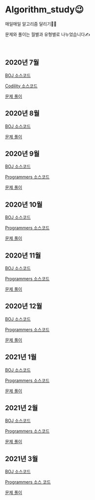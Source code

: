 # Algorithm_study😉
매일매일 알고리즘 달리기🏃‍♀️

문제와 풀이는 월별과 유형별로 나누었습니다✍

<br>

## 2020년 7월

[BOJ 소스코드](https://github.com/hjyeon-n/Algorithm_study/tree/master/BOJ/2020.07)

[Codility 소스코드](https://github.com/hjyeon-n/Algorithm_study/tree/master/Codility/2020.07)

[문제 풀이](https://github.com/hjyeon-n/Algorithm_study/tree/master/Problem%20Solving/2020.07)



## 2020년 8월

[BOJ 소스코드](https://github.com/hjyeon-n/Algorithm_study/tree/master/BOJ/2020.08)

[문제 풀이](https://github.com/hjyeon-n/Algorithm_study/tree/master/Problem%20Solving/2020.08)



## 2020년 9월

[BOJ 소스코드](https://github.com/hjyeon-n/Algorithm_study/tree/master/BOJ/2020.09)

[Programmers 소스코드](https://github.com/hjyeon-n/Algorithm_study/tree/master/Programmers/2020.09)

[문제 풀이](https://github.com/hjyeon-n/Algorithm_study/tree/master/Problem%20Solving/2020.09)



## 2020년 10월

[BOJ 소스코드](https://github.com/hjyeon-n/Algorithm_study/tree/master/BOJ/2020.10)

[Programmers 소스코드](https://github.com/hjyeon-n/Algorithm_study/tree/master/Programmers/2020.10)

[문제 풀이](https://github.com/hjyeon-n/Algorithm_study/tree/master/Problem%20Solving/2020.10)



## 2020년 11월

[BOJ 소스코드](https://github.com/hjyeon-n/Algorithm_study/tree/master/BOJ/2020.11)

[Programmers 소스코드](https://github.com/hjyeon-n/Algorithm_study/tree/master/Programmers/2020.11)

[문제 풀이](https://github.com/hjyeon-n/Algorithm_study/tree/master/Problem%20Solving/2020.11)



## 2020년 12월

[BOJ 소스코드](https://github.com/hjyeon-n/Algorithm_study/tree/master/BOJ/2020.12)

[Programmers 소스코드](https://github.com/hjyeon-n/Algorithm_study/tree/master/Programmers/2020.12)

[문제 풀이](https://github.com/hjyeon-n/Algorithm_study/tree/master/Problem%20Solving/2020.12)



## 2021년 1월

[BOJ 소스코드](https://github.com/hjyeon-n/Algorithm_study/tree/master/BOJ/2021.01)

[Programmers 소스코드](https://github.com/hjyeon-n/Algorithm_study/tree/master/Programmers/2021.01/JadenCase%20%EB%AC%B8%EC%9E%90%EC%97%B4%20%EB%A7%8C%EB%93%A4%EA%B8%B0)

[문제 풀이](https://github.com/hjyeon-n/Algorithm_study/tree/master/Problem%20Solving/2021.01)



## 2021년 2월

[BOJ 소스코드](https://github.com/hjyeon-n/Algorithm_study/tree/master/BOJ/2021.02)

[Programmers 소스코드](https://github.com/hjyeon-n/Algorithm_study/tree/master/Programmers/2021.02)

[문제 풀이](https://github.com/hjyeon-n/Algorithm_study/tree/master/Problem%20Solving/2021.02)



## 2021년 3월

[BOJ 소스코드](https://github.com/hjyeon-n/Algorithm_study/tree/master/BOJ/2021.03)

[Programmers 소스 코드](https://github.com/hjyeon-n/Algorithm_study/tree/master/Programmers/2021.03)

[문제 풀이](https://github.com/hjyeon-n/Algorithm_study/tree/master/Problem%20Solving/2021.03)